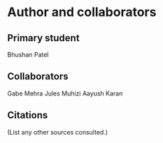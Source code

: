 Author and collaborators
========================

Primary student
---------------
Bhushan Patel


Collaborators
-------------
Gabe Mehra
Jules Muhizi
Aayush Karan


Citations
---------
(List any other sources consulted.)
